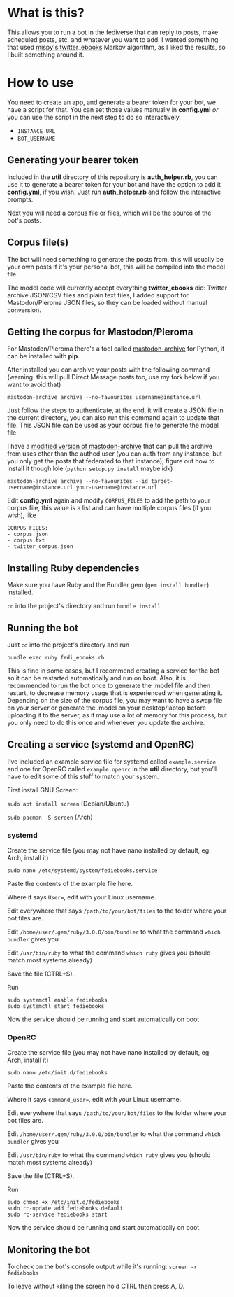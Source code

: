 # What is this?

This allows you to run a bot in the fediverse that can reply to posts, make scheduled posts, etc, and whatever you want to add.
I wanted something that used [mispy's twitter_ebooks](https://github.com/mispy/twitter_ebooks) Markov algorithm, as I liked the results, so I built something around it.


# How to use

You need to create an app, and generate a bearer token for your bot, we have a script for that. You can set those values manually in **config.yml** *or* you can use the script in the next step to do so interactively. 

* `INSTANCE_URL`
* `BOT_USERNAME`

## Generating your bearer token

Included in the **util** directory of this repository is **auth_helper.rb**, you can use it to generate a bearer token for your bot and have the option to add it **config.yml**, if you wish. Just run **auth_helper.rb** and follow the interactive prompts.

Next you will need a corpus file or files, which will be the source of the bot's posts.

## Corpus file(s)

The bot will need something to generate the posts from, this will usually be your own posts if it's your personal bot, this will be compiled into the model file.

The model code will currently accept everything **twitter_ebooks** did: Twitter archive JSON/CSV files and plain text files, I added support for Mastodon/Pleroma JSON files, so they can be loaded without manual conversion.

## Getting the corpus for Mastodon/Pleroma

For Mastodon/Pleroma there's a tool called [mastodon-archive](https://pypi.org/project/mastodon-archive/) for Python, it can be installed with **pip**.

After installed you can archive your posts with the following command (warning: this will pull Direct Message posts too, use my fork below if you want to avoid that)

`mastodon-archive archive --no-favourites username@instance.url`

Just follow the steps to authenticate, at the end, it will create a JSON file in the current directory, you can also run this command again to update that file. This JSON file can be used as your corpus file to generate the model file.

I have a [modified version of mastodon-archive](https://github.com/animeavi/mastodon-backup) that can pull the archive from uses other than the authed user (you can auth from any instance, but you only get the posts that federated to that instance), figure out how to install it though lole (`python setup.py install` maybe idk)

`mastodon-archive archive --no-favourites --id target-username@instance.url your-username@instance.url`

Edit **config.yml** again and modify `CORPUS_FILES` to add the path to your corpus file, this value is a list and can have multiple corpus files (if you wish), like

```
CORPUS_FILES:
- corpus.json
- corpus.txt
- twitter_corpus.json
```

## Installing Ruby dependencies

Make sure you have Ruby and the Bundler gem (`gem install bundler`) installed.

`cd` into the project's directory and run `bundle install`

## Running the bot

Just `cd` into the project's directory and run

`bundle exec ruby fedi_ebooks.rb`

This is fine in some cases, but I recommend creating a service for the bot so it can be restarted automatically and run on boot.
Also, it is recommended to run the bot once to generate the .model file and then restart, to decrease memory usage that is experienced when generating it. Depending on the size of the corpus file, you may want to have a swap file on your server or generate the .model on your desktop/laptop before uploading it to the server, as it may use a lot of memory for this process, but you only need to do this once and whenever you update the archive.


## Creating a service (systemd and OpenRC)

I've included an example service file for systemd called `example.service` and one for OpenRC called `example.openrc` in the **util** directory, but you’ll have to edit some of this stuff to match your system.


First install GNU Screen:

`sudo apt install screen` (Debian/Ubuntu)

`sudo pacman -S screen` (Arch) 

### systemd
Create the service file (you may not have nano installed by default, eg: Arch, install it)

`sudo nano /etc/systemd/system/fediebooks.service`

Paste the contents of the example file here.

Where it says `User=`, edit with your Linux username.

Edit everywhere that says `/path/to/your/bot/files` to the folder where your bot files are.

Edit `/home/user/.gem/ruby/3.0.0/bin/bundler` to what the command `which bundler` gives you

Edit `/usr/bin/ruby` to what the command `which ruby` gives you (should match most systems already)

Save the file (CTRL+S).

Run
```
sudo systemctl enable fediebooks
sudo systemctl start fediebooks
```

Now the service should be running and start automatically on boot.

### OpenRC
Create the service file (you may not have nano installed by default, eg: Arch, install it)

`sudo nano /etc/init.d/fediebooks`

Paste the contents of the example file here.

Where it says `command_user=`, edit with your Linux username.

Edit everywhere that says `/path/to/your/bot/files` to the folder where your bot files are.

Edit `/home/user/.gem/ruby/3.0.0/bin/bundler` to what the command `which bundler` gives you

Edit `/usr/bin/ruby` to what the command `which ruby` gives you (should match most systems already)

Save the file (CTRL+S).

Run
```
sudo chmod +x /etc/init.d/fediebooks
sudo rc-update add fediebooks default
sudo rc-service fediebooks start
```

Now the service should be running and start automatically on boot.


## Monitoring the bot
To check on the bot's console output while it's running: `screen -r fediebooks`

To leave without killing the screen hold CTRL then press A, D.
